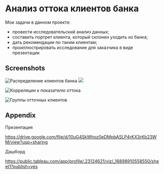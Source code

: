 
# Анализ оттока клиентов банка

Мои задачи в данном проекте:  
 - провести исследовательский анализ данных;  
 - составить портрет клиента, который склонен уходить из банка;  
 - дать рекомендации по таким клиентам;  
 - проиллюстрировать исследование для заказчика в виде презентации


## Screenshots

![Распределение клиентов банка](https://drive.google.com/file/d/1-PgdgP4KjSG-NNmRa5HcvJUd5JF4auIV/view)
![](https://drive.google.com/file/d/1bc3noLGflnAwlpP77DjMISInHJuV0X2A/view?usp=drive_link)

![Корреляции к показателю оттока](https://drive.google.com/file/d/1znQBLUs5GZjaYIXnDBlfnRXTSLTveESZ/view?usp=drive_link)

![Группы отточных клиентов](https://drive.google.com/file/d/152HYsg2s0RYQEOUZyI33pVfT2hnOODeu/view?usp=sharing)

## Appendix

Презентация

 https://drive.google.com/file/d/10uG4SkWhoz0eDMpbASLP4rKX3rKb23WM/view?usp=sharing

 Дашборд
 
 https://public.tableau.com/app/profile/.23124621/viz/_16898910558550/sheet1?publish=yes
